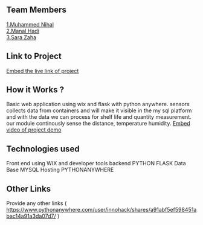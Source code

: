 

## Team Members
[1.Muhammed Nihal](enter_github_profile_url)   
[2.Manal Hadi](enter_github_profile_url)   
[3.Sara Zaha](enter_github_profile_url)   
 

## Link to Project
[Embed the live link of project](https://u2005037.wixsite.com/my-site)

## How it Works ?
Basic web application using wix and flask with python anywhere.
sensors collects data from containers and will make it visible in the my sql platform and with the data we can process for shelf life and quantity measurement.
our module continously sense the distance, temperature humidity.
[Embed video of project demo](https://youtu.be/MrujGlzMJ3g)

## Technologies used
Front end using WIX and developer tools
backend PYTHON FLASK
Data Base MYSQL
Hosting PYTHONANYWHERE



## Other Links
Provide any other links ( https://www.pythonanywhere.com/user/innohack/shares/a91abf5ef598451abac14a91a3da07d7/ )
